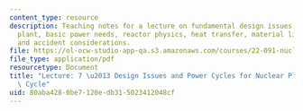 ```yaml
---
content_type: resource
description: Teaching notes for a lecture on fundamental design issues for nuclear
  plant, basic power needs, reactor physics, heat transfer, material limitations,
  and accident considerations.
file: https://ol-ocw-studio-app-qa.s3.amazonaws.com/courses/22-091-nuclear-reactor-safety-spring-2008/80aba4280be7120edb315023412048cf_MIT22_091S08_lec07note.pdf
file_type: application/pdf
resourcetype: Document
title: "Lecture: 7 \u2013 Design Issues and Power Cycles for Nuclear Plants - Rankine\
  \ Cycle"
uid: 80aba428-0be7-120e-db31-5023412048cf
---
```

